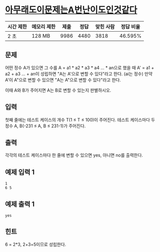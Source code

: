 # [아무래도이문제는A번난이도인것같다](https://www.acmicpc.net/problem/1402)

| 시간 제한 | 메모리 제한 | 제출 | 정답 | 맞힌 사람 | 정답 비율 |
| --- | --- | --- | --- | --- | --- |
| 2 초 | 128 MB | 9986 | 4480 | 3818 | 46.595% |

## 문제

어떤 정수 A가 있으면 그 수를 A = a1 * a2 * a3 * a4 ... * an으로 했을 때 A' = a1 + a2 + a3 ... + an이 성립하면 "A는 A'으로 변할 수 있다"라고 한다. (ai는 정수) 만약 A'이 A"으로 변할 수 있으면 "A는 A"으로 변할 수 있다"라고 한다.

이때 A와 B가 주어지면 A는 B로 변할 수 있는지 판별하시오.

## 입력

첫째 줄에는 테스트 케이스의 개수 T(1 ≤ T ≤ 100)이 주어진다. 테스트 케이스마다 두 정수 A, B(-231 ≤ A, B ≤ 231-1)가 주어진다.

## 출력

각각의 테스트 케이스마다 한 줄에 변할 수 있으면 yes, 아니면 no를 출력한다.

## 예제 입력 1

```
1
6 5

```

## 예제 출력 1

```
yes

```

## 힌트

6 = 2*3, 2+3=5이므로 성립한다.
